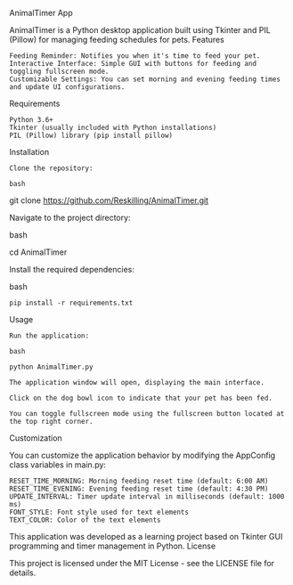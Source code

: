 AnimalTimer App

AnimalTimer is a Python desktop application built using Tkinter and PIL (Pillow) for managing feeding schedules for pets.
Features

    Feeding Reminder: Notifies you when it's time to feed your pet.
    Interactive Interface: Simple GUI with buttons for feeding and toggling fullscreen mode.
    Customizable Settings: You can set morning and evening feeding times and update UI configurations.

Requirements

    Python 3.6+
    Tkinter (usually included with Python installations)
    PIL (Pillow) library (pip install pillow)

Installation

    Clone the repository:

    bash

git clone https://github.com/Reskilling/AnimalTimer.git

Navigate to the project directory:

bash

cd AnimalTimer

Install the required dependencies:

bash

    pip install -r requirements.txt

Usage

    Run the application:

    bash

    python AnimalTimer.py

    The application window will open, displaying the main interface.

    Click on the dog bowl icon to indicate that your pet has been fed.

    You can toggle fullscreen mode using the fullscreen button located at the top right corner.

Customization

You can customize the application behavior by modifying the AppConfig class variables in main.py:

    RESET_TIME_MORNING: Morning feeding reset time (default: 6:00 AM)
    RESET_TIME_EVENING: Evening feeding reset time (default: 4:30 PM)
    UPDATE_INTERVAL: Timer update interval in milliseconds (default: 1000 ms)
    FONT_STYLE: Font style used for text elements
    TEXT_COLOR: Color of the text elements

This application was developed as a learning project based on Tkinter GUI programming and timer management in Python.
License

This project is licensed under the MIT License - see the LICENSE file for details.
